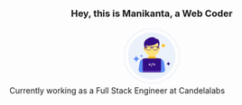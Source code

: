 ### <h3 align="center">Hey, this is Manikanta, a Web Coder</h3>
<div align="center"><img src="https://github.com/manikanta29788/manikanta29788/blob/main/assets/icon-2.png" alt="icon" width="100" wheight="100"/></div>
Currently working as a Full Stack Engineer at Candelalabs

<!--
**manikanta29788/manikanta29788** is a ✨ _special_ ✨ repository because its `README.md` (this file) appears on your GitHub profile.

Here are some ideas to get you started:

- 🔭 I’m currently working on ...
- 🌱 I’m currently learning ...
- 👯 I’m looking to collaborate on ...
- 🤔 I’m looking for help with ...
- 💬 Ask me about ...
- 📫 How to reach me: ...
- 😄 Pronouns: ...
- ⚡ Fun fact: ...
-->
